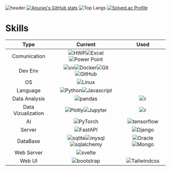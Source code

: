 ![header](https://capsule-render.vercel.app/api?type=waving&color=auto&height=160&section=header&text=Hello,%20welcome%20to%20hyojae's%20github&fontSize=40)
[![Anurag's GitHub stats](https://github-readme-stats.vercel.app/api?username=hyo-jae-jung&show_icons=true&theme=onedark)](https://github.com/anuraghazra/github-readme-stats)
![Top Langs](https://github-readme-stats.vercel.app/api/top-langs/?username=hyo-jae-jung&layout=compact&theme=onedark)
[![Solved.ac Profile](http://mazassumnida.wtf/api/v2/generate_badge?boj=cjswogywo)](https://solved.ac/cjswogywo/)

# Skills

|        Type        |                                                                                                                                                                                                       Current                                                                                                                                                                                                       |                                                                                                       Used                                                                                                       |
| :----------------: | :-----------------------------------------------------------------------------------------------------------------------------------------------------------------------------------------------------------------------------------------------------------------------------------------------------------------------------------------------------------------------------------------------------------------: | :--------------------------------------------------------------------------------------------------------------------------------------------------------------------------------------------------------------: |
|    Comunication    |                                                   ![HWP](https://img.shields.io/badge/HWP-2496ED.svg?&style=for-the-badge&logo=&logoColor=white)![Excel](https://img.shields.io/badge/Excel-217346.svg?&style=for-the-badge&logo=Excel&logoColor=white)![Power Point](https://img.shields.io/badge/PPT-B7472A.svg?&style=for-the-badge&logo=PPT&logoColor=white)                                                    |                                                                                                                                                                                                                  |
|      Dev Env       | ![uv](https://img.shields.io/badge/uv-DE5FE9.svg?&style=for-the-badge&logo=uv&logoColor=white)![Docker](https://img.shields.io/badge/Docker-2496ED.svg?&style=for-the-badge&logo=Docker&logoColor=white)![Git](https://img.shields.io/badge/Git-F05032.svg?&style=for-the-badge&logo=Git&logoColor=white)![GitHub](https://img.shields.io/badge/GitHub-181717.svg?&style=for-the-badge&logo=GitHub&logoColor=white) |                                                                                                                                                                                                                  |
|         OS         |                                                                                                                                                       ![Linux](https://img.shields.io/badge/Linux-FCC624.svg?&style=for-the-badge&logo=Linux&logoColor=white)                                                                                                                                                       |                                                                                                                                                                                                                  |
|      Language      |                                                                                           ![Python](https://img.shields.io/badge/Python-3776AB.svg?&style=for-the-badge&logo=Python&logoColor=white)![Javascript](https://img.shields.io/badge/javacript-F7DF1E.svg?&style=for-the-badge&logo=Javascript&logoColor=white)                                                                                           |                                                                                                                                                                                                                  |
|   Data Analysis    |                                                                                                                                                     ![pandas](https://img.shields.io/badge/pandas-150458.svg?&style=for-the-badge&logo=pandas&logoColor=white)                                                                                                                                                      |                                                 ![r](https://img.shields.io/badge/r-276DC3.svg?&style=for-the-badge&logo=r&logoColor=navy&BackgroundColor=wight)                                                 |
| Data Vizualization |                                                                                               ![Plotly](https://img.shields.io/badge/plotly-7A76FF.svg?&style=for-the-badge&logo=plotly&logoColor=white)![Jupyter](https://img.shields.io/badge/Jupyter-F37626.svg?&style=for-the-badge&logo=Jupyter&logoColor=white)                                                                                               |                                                 ![r](https://img.shields.io/badge/r-276DC3.svg?&style=for-the-badge&logo=r&logoColor=navy&BackgroundColor=wight)                                                 |
|         AI         |                                                                                                                                                    ![PyTorch](https://img.shields.io/badge/PyTorch-EE4C2C.svg?&style=for-the-badge&logo=PyTorch&logoColor=white)                                                                                                                                                    |                                              ![tensorflow](https://img.shields.io/badge/tensorflow-FF6F00.svg?&style=for-the-badge&logo=tensorflow&logoColor=white)                                              |
|       Server       |                                                                                                                                                    ![FastAPI](https://img.shields.io/badge/FastAPI-009688.svg?&style=for-the-badge&logo=FastAPI&logoColor=white)                                                                                                                                                    |                                                    ![Django](https://img.shields.io/badge/Django-092E20.svg?&style=for-the-badge&logo=Django&logoColor=white)                                                    |
|      DataBase      |                                                                                                  ![sqlite](https://img.shields.io/badge/sqlite-003B57.svg?&style=for-the-badge&logo=sqlite&logoColor=white)![mysql](https://img.shields.io/badge/mysql-4479A1.svg?&style=for-the-badge&logo=mysql&logoColor=white)![sqlalchemy](https://img.shields.io/badge/sqlalchemy-D71F00.svg?&style=for-the-badge&logo=SQLAlchemy&logoColor=white)                                                                                                  | ![Oracle](https://img.shields.io/badge/Oracle-F80000.svg?&style=for-the-badge&logo=Oracle&logoColor=white)![Mongo](https://img.shields.io/badge/mongoDB-47A248?style=for-the-badge&logo=MongoDB&logoColor=white) |
|     Web Server     |                                                                                                                                                     ![svelte](https://img.shields.io/badge/svelte-FF3E00.svg?&style=for-the-badge&logo=svelte&logoColor=white)                                                                                                                                                      |                                                                                                                                                                                                                  |
|       Web UI       |                                                                                                                                                 ![bootstrap](https://img.shields.io/badge/bootstrap-7952B3.svg?&style=for-the-badge&logo=bootstrap&logoColor=white)                                                                                                                                                 |                                            ![Tailwindcss](https://img.shields.io/badge/Tailwindcss-06B6D4.svg?&style=for-the-badge&logo=Tailwindcss&logoColor=white)                                             |


<!--
**hyo-jae-jung/hyo-jae-jung** is a ✨ _special_ ✨ repository because its `README.md` (this file) appears on your GitHub profile.

Here are some ideas to get you started!:

- 🔭 I’m currently working on ...
- 🌱 I’m currently learning ...
- 👯 I’m looking to collaborate on ...
- 🤔 I’m looking for help with ...
- 💬 Ask me about ...
- 📫 How to reach me: ...
- 😄 Pronouns: ...
- ⚡ Fun fact: ...
-->
